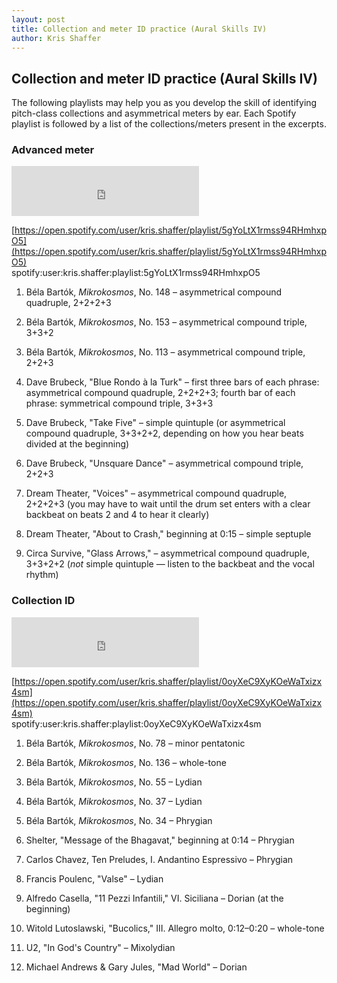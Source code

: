```yaml
---
layout: post
title: Collection and meter ID practice (Aural Skills IV) 
author: Kris Shaffer
---
```


## Collection and meter ID practice (Aural Skills IV)

The following playlists may help you as you develop the skill of identifying pitch-class collections and asymmetrical meters by ear. Each Spotify playlist is followed by a list of the collections/meters present in the excerpts.

### Advanced meter

<iframe src="https://embed.spotify.com/?uri=spotify:user:kris.shaffer:playlist:5gYoLtX1rmss94RHmhxpO5" width="300" height="80" frameborder="0" allowtransparency="true"></iframe>

[https://open.spotify.com/user/kris.shaffer/playlist/5gYoLtX1rmss94RHmhxpO5](https://open.spotify.com/user/kris.shaffer/playlist/5gYoLtX1rmss94RHmhxpO5)  
spotify:user:kris.shaffer:playlist:5gYoLtX1rmss94RHmhxpO5

1. Béla Bartók, *Mikrokosmos*, No. 148 – asymmetrical compound quadruple, 2+2+2+3

2. Béla Bartók, *Mikrokosmos*, No. 153 – asymmetrical compound triple, 3+3+2

3. Béla Bartók, *Mikrokosmos*, No. 113 – asymmetrical compound triple, 2+2+3

4. Dave Brubeck, "Blue Rondo à la Turk" – first three bars of each phrase: asymmetrical compound quadruple, 2+2+2+3; fourth bar of each phrase: symmetrical compound triple, 3+3+3

5. Dave Brubeck, "Take Five" – simple quintuple (or asymmetrical compound quadruple, 3+3+2+2, depending on how you hear beats divided at the beginning)

6. Dave Brubeck, "Unsquare Dance" – asymmetrical compound triple, 2+2+3

7. Dream Theater, "Voices" – asymmetrical compound quadruple, 2+2+2+3 (you may have to wait until the drum set enters with a clear backbeat on beats 2 and 4 to hear it clearly)

8. Dream Theater, "About to Crash," beginning at 0:15 – simple septuple

9. Circa Survive, "Glass Arrows," – asymmetrical compound quadruple, 3+3+2+2 (*not* simple quintuple — listen to the backbeat and the vocal rhythm)

### Collection ID

<iframe src="https://embed.spotify.com/?uri=spotify:user:kris.shaffer:playlist:0oyXeC9XyKOeWaTxizx4sm" width="300" height="80" frameborder="0" allowtransparency="true"></iframe>

[https://open.spotify.com/user/kris.shaffer/playlist/0oyXeC9XyKOeWaTxizx4sm](https://open.spotify.com/user/kris.shaffer/playlist/0oyXeC9XyKOeWaTxizx4sm)  
spotify:user:kris.shaffer:playlist:0oyXeC9XyKOeWaTxizx4sm

1. Béla Bartók, *Mikrokosmos*, No. 78 – minor pentatonic

2. Béla Bartók, *Mikrokosmos*, No. 136 – whole-tone

3. Béla Bartók, *Mikrokosmos*, No. 55 – Lydian

4. Béla Bartók, *Mikrokosmos*, No. 37 – Lydian

5. Béla Bartók, *Mikrokosmos*, No. 34 – Phrygian

6. Shelter, "Message of the Bhagavat," beginning at 0:14 – Phrygian

7. Carlos Chavez, Ten Preludes, I. Andantino Espressivo – Phrygian

8. Francis Poulenc, "Valse" – Lydian

9. Alfredo Casella, "11 Pezzi Infantili," VI. Siciliana – Dorian (at the beginning)

10. Witold Lutoslawski, "Bucolics," III. Allegro molto, 0:12–0:20 – whole-tone

11. U2, "In God's Country" – Mixolydian

12. Michael Andrews & Gary Jules, "Mad World" – Dorian